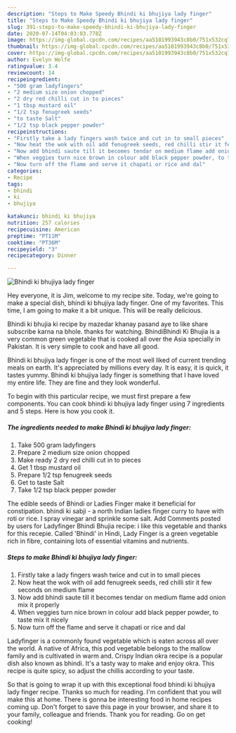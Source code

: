 ```yaml
---
description: "Steps to Make Speedy Bhindi ki bhujiya lady finger"
title: "Steps to Make Speedy Bhindi ki bhujiya lady finger"
slug: 391-steps-to-make-speedy-bhindi-ki-bhujiya-lady-finger
date: 2020-07-14T04:03:03.778Z
image: https://img-global.cpcdn.com/recipes/aa5101993943c8b0/751x532cq70/bhindi-ki-bhujiya-lady-finger-recipe-main-photo.jpg
thumbnail: https://img-global.cpcdn.com/recipes/aa5101993943c8b0/751x532cq70/bhindi-ki-bhujiya-lady-finger-recipe-main-photo.jpg
cover: https://img-global.cpcdn.com/recipes/aa5101993943c8b0/751x532cq70/bhindi-ki-bhujiya-lady-finger-recipe-main-photo.jpg
author: Evelyn Wolfe
ratingvalue: 3.4
reviewcount: 14
recipeingredient:
- "500 gram ladyfingers"
- "2 medium size onion chopped"
- "2 dry red chilli cut in to pieces"
- "1 tbsp mustard oil"
- "1/2 tsp fenugreek seeds"
- "to taste Salt"
- "1/2 tsp black pepper powder"
recipeinstructions:
- "Firstly take a lady fingers wash twice and cut in to small pieces"
- "Now heat the wok with oil add fenugreek seeds, red chilli stir it few seconds on medium flame"
- "Now add bhindi saute till it becomes tendar on medium flame add onion mix it properly"
- "When veggies turn nice brown in colour add black pepper powder, to taste mix it nicely"
- "Now turn off the flame and serve it chapati or rice and dal"
categories:
- Recipe
tags:
- bhindi
- ki
- bhujiya

katakunci: bhindi ki bhujiya 
nutrition: 257 calories
recipecuisine: American
preptime: "PT11M"
cooktime: "PT36M"
recipeyield: "3"
recipecategory: Dinner

---
```



![Bhindi ki bhujiya lady finger](https://img-global.cpcdn.com/recipes/aa5101993943c8b0/751x532cq70/bhindi-ki-bhujiya-lady-finger-recipe-main-photo.jpg)

Hey everyone, it is Jim, welcome to my recipe site. Today, we're going to make a special dish, bhindi ki bhujiya lady finger. One of my favorites. This time, I am going to make it a bit unique. This will be really delicious.

Bhindi ki bhujia ki recipe by mazedar khanay pasand aye to like share subscribe karna na bhole. thanks for watching. BhindiBhindi Ki Bhujia is a very common green vegetable that is cooked all over the Asia specially in Pakistan. It is very simple to cook and have all good.

Bhindi ki bhujiya lady finger is one of the most well liked of current trending meals on earth. It's appreciated by millions every day. It is easy, it is quick, it tastes yummy. Bhindi ki bhujiya lady finger is something that I have loved my entire life. They are fine and they look wonderful.


To begin with this particular recipe, we must first prepare a few components. You can cook bhindi ki bhujiya lady finger using 7 ingredients and 5 steps. Here is how you cook it.

<!--inarticleads1-->

##### The ingredients needed to make Bhindi ki bhujiya lady finger:

1. Take 500 gram ladyfingers
1. Prepare 2 medium size onion chopped
1. Make ready 2 dry red chilli cut in to pieces
1. Get 1 tbsp mustard oil
1. Prepare 1/2 tsp fenugreek seeds
1. Get to taste Salt
1. Take 1/2 tsp black pepper powder


The edible seeds of Bhindi or Ladies Finger make it beneficial for constipation. bhindi ki sabji - a north Indian ladies finger curry to have with roti or rice. I spray vinegar and sprinkle some salt. Add Comments posted by users for Ladyfinger Bhindi Bhujia recipe: i like this vegetable and thanks for this recepie. Called &#39;Bhindi&#39; in Hindi, Lady Finger is a green vegetable rich in fibre, containing lots of essential vitamins and nutrients. 

<!--inarticleads2-->

##### Steps to make Bhindi ki bhujiya lady finger:

1. Firstly take a lady fingers wash twice and cut in to small pieces
1. Now heat the wok with oil add fenugreek seeds, red chilli stir it few seconds on medium flame
1. Now add bhindi saute till it becomes tendar on medium flame add onion mix it properly
1. When veggies turn nice brown in colour add black pepper powder, to taste mix it nicely
1. Now turn off the flame and serve it chapati or rice and dal


Ladyfinger is a commonly found vegetable which is eaten across all over the world. A native of Africa, this pod vegetable belongs to the mallow family and is cultivated in warm and. Crispy Indian okra recipe is a popular dish also known as bhindi. It&#39;s a tasty way to make and enjoy okra. This recipe is quite spicy, so adjust the chillis according to your taste. 

So that is going to wrap it up with this exceptional food bhindi ki bhujiya lady finger recipe. Thanks so much for reading. I'm confident that you will make this at home. There is gonna be interesting food in home recipes coming up. Don't forget to save this page in your browser, and share it to your family, colleague and friends. Thank you for reading. Go on get cooking!
